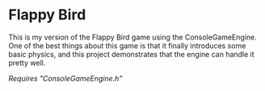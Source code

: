 # Flappy Bird

This is my version of the Flappy Bird game using the ConsoleGameEngine. One of the best things about this game is that it finally introduces some basic physics, and this project demonstrates that the engine can handle it pretty well.

*Requires "ConsoleGameEngine.h"*